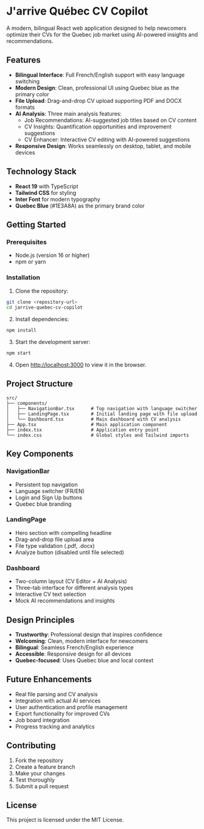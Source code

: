 # J'arrive Québec CV Copilot

A modern, bilingual React web application designed to help newcomers optimize their CVs for the Quebec job market using AI-powered insights and recommendations.

## Features

- **Bilingual Interface**: Full French/English support with easy language switching
- **Modern Design**: Clean, professional UI using Quebec blue as the primary color
- **File Upload**: Drag-and-drop CV upload supporting PDF and DOCX formats
- **AI Analysis**: Three main analysis features:
  - Job Recommendations: AI-suggested job titles based on CV content
  - CV Insights: Quantification opportunities and improvement suggestions
  - CV Enhancer: Interactive CV editing with AI-powered suggestions
- **Responsive Design**: Works seamlessly on desktop, tablet, and mobile devices

## Technology Stack

- **React 19** with TypeScript
- **Tailwind CSS** for styling
- **Inter Font** for modern typography
- **Quebec Blue** (#1E3A8A) as the primary brand color

## Getting Started

### Prerequisites

- Node.js (version 16 or higher)
- npm or yarn

### Installation

1. Clone the repository:
```bash
git clone <repository-url>
cd jarrive-quebec-cv-copilot
```

2. Install dependencies:
```bash
npm install
```

3. Start the development server:
```bash
npm start
```

4. Open [http://localhost:3000](http://localhost:3000) to view it in the browser.

## Project Structure

```
src/
├── components/
│   ├── NavigationBar.tsx      # Top navigation with language switcher
│   ├── LandingPage.tsx        # Initial landing page with file upload
│   └── Dashboard.tsx          # Main dashboard with CV analysis
├── App.tsx                    # Main application component
├── index.tsx                  # Application entry point
└── index.css                  # Global styles and Tailwind imports
```

## Key Components

### NavigationBar
- Persistent top navigation
- Language switcher (FR/EN)
- Login and Sign Up buttons
- Quebec blue branding

### LandingPage
- Hero section with compelling headline
- Drag-and-drop file upload area
- File type validation (.pdf, .docx)
- Analyze button (disabled until file selected)

### Dashboard
- Two-column layout (CV Editor + AI Analysis)
- Three-tab interface for different analysis types
- Interactive CV text selection
- Mock AI recommendations and insights

## Design Principles

- **Trustworthy**: Professional design that inspires confidence
- **Welcoming**: Clean, modern interface for newcomers
- **Bilingual**: Seamless French/English experience
- **Accessible**: Responsive design for all devices
- **Quebec-focused**: Uses Quebec blue and local context

## Future Enhancements

- Real file parsing and CV analysis
- Integration with actual AI services
- User authentication and profile management
- Export functionality for improved CVs
- Job board integration
- Progress tracking and analytics

## Contributing

1. Fork the repository
2. Create a feature branch
3. Make your changes
4. Test thoroughly
5. Submit a pull request

## License

This project is licensed under the MIT License.
